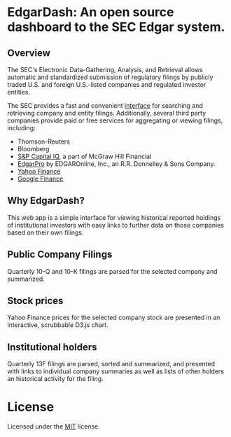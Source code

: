 # EdgarDash: An open source dashboard to the SEC Edgar system.

## Overview

The SEC's Electronic Data-Gathering, Analysis, and Retrieval allows automatic and standardized submission of regulatory filings by publicly traded U.S. and foreign U.S.-listed companies and regulated investor entities.

The SEC provides a fast and convenient [interface](http://www.sec.gov/cgi-bin/browse-edgar?) for searching and retrieving company and entity filings. Additionally, several third party companies provide paid or free services for aggregating or viewing filings, including:

- Thomson-Reuters
- Bloomberg
- [S&P Capital IQ](https://www.capitaliq.com/), a part of McGraw Hill Financial
- [EdgarPro](http://pro.edgar-online.com/) by EDGAROnline, Inc., an R.R. Donnelley & Sons Company.
- [Yahoo Finance](http://finance.yahoo.com/)
- [Google Finance](https://www.google.com/finance)

## Why EdgarDash?

This web app is a simple interface for viewing historical reported holdings of institutional investors with easy links to further data on those companies based on their own filings.

## Public Company Filings

Quarterly 10-Q and 10-K filings are parsed for the selected company and summarized.

## Stock prices

Yahoo Finance prices for the selected company stock are presented in an interactive, scrubbable D3.js chart.

## Institutional holders

Quarterly 13F filings are parsed, sorted and summarized, and presented with links to individual company summaries as well as lists of other holders an historical activity for the filing.

# License

Licensed under the [MIT](http://www.opensource.org/licenses/mit-license.php) license.